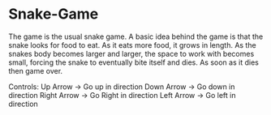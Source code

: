 # Snake-Game
The game is the usual snake game. A basic idea behind the game is that the snake looks for food to eat. As it eats more food, it grows in length. As the snakes body becomes larger and larger, the space to work with becomes small, forcing the snake to eventually bite itself and dies. As soon as it dies then game over.

Controls:
  Up Arrow    -> Go up in direction
  Down Arrow  -> Go down in direction
  Right Arrow  -> Go Right in direction
  Left Arrow  -> Go left in direction
